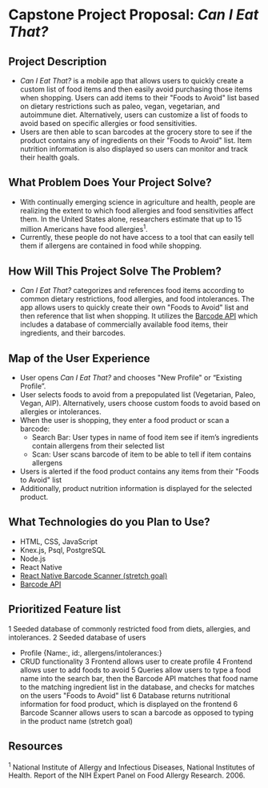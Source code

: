 # Capstone Project Proposal: _Can I Eat That?_   

## Project Description
* _Can I Eat That?_ is a mobile app that allows users to quickly create a custom list of food items and then easily avoid purchasing those items when shopping. Users can add items to their "Foods to Avoid" list based on dietary restrictions such as paleo, vegan, vegetarian, and autoimmune diet. Alternatively, users can customize a list of foods to avoid based on specific allergies or food sensitivities.
* Users are then able to scan barcodes at the grocery store to see if the product contains any of ingredients on their "Foods to Avoid" list. Item nutrition information is also displayed so users can monitor and track their health goals.    

## What Problem Does Your Project Solve?
* With continually emerging science in agriculture and health, people are realizing the extent to which food allergies and food sensitivities affect them. In the United States alone, researchers estimate that up to 15 million Americans have food allergies<sup>1</sup>.
* Currently, these people do not have access to a tool that can easily tell them if allergens are contained in food while shopping.

## How Will This Project Solve The Problem?
* _Can I Eat That?_ categorizes and references food items according to common dietary restrictions, food allergies, and food intolerances. The app allows users to quickly create their own "Foods to Avoid" list and then reference that list when shopping. It utilizes the [Barcode API](https://www.programmableweb.com/api/can-i-eat-it-barcode) which includes a database of commercially available food items, their ingredients, and their barcodes.     

## Map of the User Experience
* User opens _Can I Eat That?_ and chooses "New Profile" or “Existing Profile”.
* User selects foods to avoid from a prepopulated list (Vegetarian, Paleo, Vegan, AIP). Alternatively, users choose custom foods to avoid based on allergies or intolerances.  
* When the user is shopping, they enter a food product or scan a barcode:
  * Search Bar: User types in name of food item see if item’s ingredients contain allergens from their selected list
  * Scan: User scans barcode of item to be able to tell if item contains allergens
* Users is alerted if the food product contains any items from their "Foods to Avoid" list
* Additionally, product nutrition information is displayed for the selected product.

## What Technologies do you Plan to Use?
* HTML, CSS, JavaScript
* Knex.js, Psql, PostgreSQL
* Node.js
* React Native
* [React Native Barcode Scanner (stretch goal)](https://www.npmjs.com/package/react-native-barcode-scanner)
* [Barcode API](https://www.programmableweb.com/api/can-i-eat-it-barcode)

## Prioritized Feature list
1 Seeded database of commonly restricted food from diets, allergies, and intolerances.
2 Seeded database of users
  * Profile {Name:, id:, allergens/intolerances:}
  * CRUD functionality
3 Frontend allows user to create profile
4 Frontend allows user to add foods to avoid
5 Queries allow users to type a food name into the search bar, then the Barcode API matches that food name to the matching ingredient list in the database, and checks for matches on the users "Foods to Avoid" list
6 Database returns nutritional information for food product, which is displayed on the frontend
6 Barcode Scanner allows users to scan a barcode as opposed to typing in the product name (stretch goal)


## Resources
<sup>1</sup> National Institute of Allergy and Infectious Diseases, National Institutes of Health. Report of the NIH Expert Panel on Food Allergy Research. 2006.
